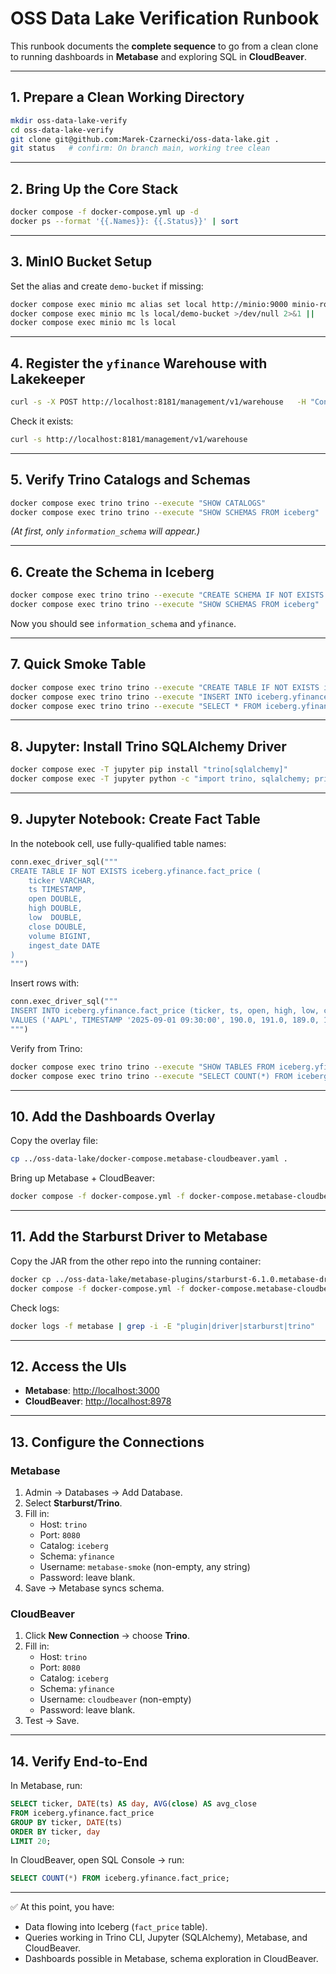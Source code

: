 # OSS Data Lake Verification Runbook

This runbook documents the **complete sequence** to go from a clean clone to running dashboards in **Metabase** and exploring SQL in **CloudBeaver**.

---

## 1. Prepare a Clean Working Directory

```bash
mkdir oss-data-lake-verify
cd oss-data-lake-verify
git clone git@github.com:Marek-Czarnecki/oss-data-lake.git .
git status   # confirm: On branch main, working tree clean
```

---

## 2. Bring Up the Core Stack

```bash
docker compose -f docker-compose.yml up -d
docker ps --format '{{.Names}}: {{.Status}}' | sort
```

---

## 3. MinIO Bucket Setup

Set the alias and create `demo-bucket` if missing:

```bash
docker compose exec minio mc alias set local http://minio:9000 minio-root-user minio-root-password
docker compose exec minio mc ls local/demo-bucket >/dev/null 2>&1 ||   docker compose exec minio mc mb local/demo-bucket
docker compose exec minio mc ls local
```

---

## 4. Register the `yfinance` Warehouse with Lakekeeper

```bash
curl -s -X POST http://localhost:8181/management/v1/warehouse   -H "Content-Type: application/json"   --data @create-yfinance-warehouse.json
```

Check it exists:

```bash
curl -s http://localhost:8181/management/v1/warehouse
```

---

## 5. Verify Trino Catalogs and Schemas

```bash
docker compose exec trino trino --execute "SHOW CATALOGS"
docker compose exec trino trino --execute "SHOW SCHEMAS FROM iceberg"
```

*(At first, only `information_schema` will appear.)*

---

## 6. Create the Schema in Iceberg

```bash
docker compose exec trino trino --execute "CREATE SCHEMA IF NOT EXISTS iceberg.yfinance"
docker compose exec trino trino --execute "SHOW SCHEMAS FROM iceberg"
```

Now you should see `information_schema` and `yfinance`.

---

## 7. Quick Smoke Table

```bash
docker compose exec trino trino --execute "CREATE TABLE IF NOT EXISTS iceberg.yfinance.hello_world (id int, msg varchar)"
docker compose exec trino trino --execute "INSERT INTO iceberg.yfinance.hello_world VALUES (1,'hello'),(2,'world')"
docker compose exec trino trino --execute "SELECT * FROM iceberg.yfinance.hello_world"
```

---

## 8. Jupyter: Install Trino SQLAlchemy Driver

```bash
docker compose exec -T jupyter pip install "trino[sqlalchemy]"
docker compose exec -T jupyter python -c "import trino, sqlalchemy; print('sqlalchemy+trino OK')"
```

---

## 9. Jupyter Notebook: Create Fact Table

In the notebook cell, use fully-qualified table names:

```python
conn.exec_driver_sql("""
CREATE TABLE IF NOT EXISTS iceberg.yfinance.fact_price (
    ticker VARCHAR,
    ts TIMESTAMP,
    open DOUBLE,
    high DOUBLE,
    low  DOUBLE,
    close DOUBLE,
    volume BIGINT,
    ingest_date DATE
)
""")
```

Insert rows with:

```python
conn.exec_driver_sql("""
INSERT INTO iceberg.yfinance.fact_price (ticker, ts, open, high, low, close, volume, ingest_date)
VALUES ('AAPL', TIMESTAMP '2025-09-01 09:30:00', 190.0, 191.0, 189.0, 190.5, 1000000, DATE '2025-09-01')
""")
```

Verify from Trino:

```bash
docker compose exec trino trino --execute "SHOW TABLES FROM iceberg.yfinance"
docker compose exec trino trino --execute "SELECT COUNT(*) FROM iceberg.yfinance.fact_price"
```

---

## 10. Add the Dashboards Overlay

Copy the overlay file:

```bash
cp ../oss-data-lake/docker-compose.metabase-cloudbeaver.yaml .
```

Bring up Metabase + CloudBeaver:

```bash
docker compose -f docker-compose.yml -f docker-compose.metabase-cloudbeaver.yaml up -d metabase cloudbeaver
```

---

## 11. Add the Starburst Driver to Metabase

Copy the JAR from the other repo into the running container:

```bash
docker cp ../oss-data-lake/metabase-plugins/starburst-6.1.0.metabase-driver.jar metabase:/plugins/
docker compose -f docker-compose.yml -f docker-compose.metabase-cloudbeaver.yaml restart metabase
```

Check logs:

```bash
docker logs -f metabase | grep -i -E "plugin|driver|starburst|trino"
```

---

## 12. Access the UIs

- **Metabase**: [http://localhost:3000](http://localhost:3000)  
- **CloudBeaver**: [http://localhost:8978](http://localhost:8978)

---

## 13. Configure the Connections

### Metabase

1. Admin → Databases → Add Database.  
2. Select **Starburst/Trino**.  
3. Fill in:  
   - Host: `trino`  
   - Port: `8080`  
   - Catalog: `iceberg`  
   - Schema: `yfinance`  
   - Username: `metabase-smoke` (non-empty, any string)  
   - Password: leave blank.  
4. Save → Metabase syncs schema.  

### CloudBeaver

1. Click **New Connection** → choose **Trino**.  
2. Fill in:  
   - Host: `trino`  
   - Port: `8080`  
   - Catalog: `iceberg`  
   - Schema: `yfinance`  
   - Username: `cloudbeaver` (non-empty)  
   - Password: leave blank.  
3. Test → Save.  

---

## 14. Verify End-to-End

In Metabase, run:

```sql
SELECT ticker, DATE(ts) AS day, AVG(close) AS avg_close
FROM iceberg.yfinance.fact_price
GROUP BY ticker, DATE(ts)
ORDER BY ticker, day
LIMIT 20;
```

In CloudBeaver, open SQL Console → run:

```sql
SELECT COUNT(*) FROM iceberg.yfinance.fact_price;
```

---

✅ At this point, you have:  
- Data flowing into Iceberg (`fact_price` table).  
- Queries working in Trino CLI, Jupyter (SQLAlchemy), Metabase, and CloudBeaver.  
- Dashboards possible in Metabase, schema exploration in CloudBeaver.
